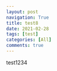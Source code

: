 ```yaml
---
layout: post
navigation: True
title: test8
date: 2021-02-28
tags: [test]
categories: [All]
comments: true
---
```




test1234
